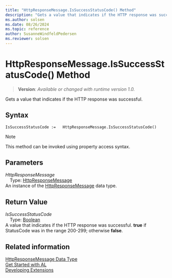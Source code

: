 ```yaml
---
title: "HttpResponseMessage.IsSuccessStatusCode() Method"
description: "Gets a value that indicates if the HTTP response was successful."
ms.author: solsen
ms.date: 08/26/2024
ms.topic: reference
author: SusanneWindfeldPedersen
ms.reviewer: solsen
---
```

[//]: # (START>DO_NOT_EDIT)
[//]: # (IMPORTANT:Do not edit any of the content between here and the END>DO_NOT_EDIT.)
[//]: # (Any modifications should be made in the .xml files in the ModernDev repo.)
# HttpResponseMessage.IsSuccessStatusCode() Method
> **Version**: _Available or changed with runtime version 1.0._

Gets a value that indicates if the HTTP response was successful.


## Syntax
```AL
IsSuccessStatusCode :=   HttpResponseMessage.IsSuccessStatusCode()
```
> [!NOTE]
> This method can be invoked using property access syntax.
## Parameters
*HttpResponseMessage*  
&emsp;Type: [HttpResponseMessage](httpresponsemessage-data-type.md)  
An instance of the [HttpResponseMessage](httpresponsemessage-data-type.md) data type.  

## Return Value
*IsSuccessStatusCode*  
&emsp;Type: [Boolean](../boolean/boolean-data-type.md)  
A value that indicates if the HTTP response was successful. **true** if StatusCode was in the range 200-299; otherwise **false**.


[//]: # (IMPORTANT: END>DO_NOT_EDIT)
## Related information
[HttpResponseMessage Data Type](httpresponsemessage-data-type.md)  
[Get Started with AL](../../devenv-get-started.md)  
[Developing Extensions](../../devenv-dev-overview.md)